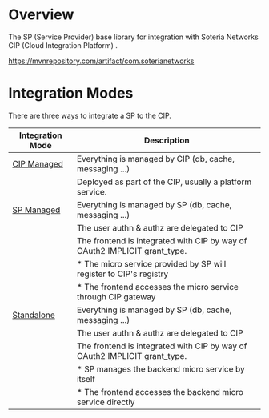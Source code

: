 # Overview

The SP (Service Provider) base library for integration with Soteria Networks CIP (Cloud Integration Platform) .

https://mvnrepository.com/artifact/com.soterianetworks

# Integration Modes

There are three ways to integrate a SP to the CIP.

Integration Mode|  Description
---|---
| [CIP Managed](./cipped.md) | Everything is managed by CIP  (db, cache, messaging ...)
| | Deployed as part of the CIP, usually a platform service. 
[SP Managed](./sped.md)  | Everything is managed by SP (db, cache, messaging ...)
| | The user authn & authz are delegated to CIP
| | The frontend is integrated with CIP by way of OAuth2 IMPLICIT grant_type. 
| | * The micro service provided by SP will register to CIP's registry
| | * The frontend accesses the micro service through CIP gateway
|[Standalone](./standalone.md) | Everything is managed by SP (db, cache, messaging ...)
| | The user authn & authz are delegated to CIP
| | The frontend is integrated with CIP by way of OAuth2 IMPLICIT grant_type. 
| | * SP manages the backend micro service by itself
| | * The frontend accesses the backend micro service directly

